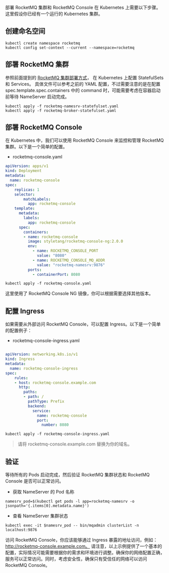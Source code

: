 部署 RocketMQ 集群和 RocketMQ Console 在 Kubernetes 上需要以下步骤。这里假设你已经有一个运行的 Kubernetes 集群。

创建命名空间
-
```shell
kubectl create namespace rocketmq
kubectl config set-context --current --namespace=rocketmq
```

部署 RocketMQ 集群
-
参照前面提到的 [RocketMQ 集群部署方式](./使用Kubernetes部署rocketmq集群.md)，
在 Kubernetes 上配置 StatefulSets 和 Services。
具体文件可以参考之前的 YAML 配置，不过需要注意的是在配置 spec.template.spec.containers 中的 command 时，可能需要考虑在容器启动前等待 NameServer 启动完成。
```shell
kubectl apply -f rocketmq-namesrv-statefulset.yaml
kubectl apply -f rocketmq-broker-statefulset.yaml
```

部署 RocketMQ Console
-
在 Kubernetes 中，我们可以使用 RocketMQ Console 来监控和管理 RocketMQ 集群。以下是一个简单的配置。
- rocketmq-console.yaml

```yaml
apiVersion: apps/v1
kind: Deployment
metadata:
  name: rocketmq-console
spec:
    replicas: 1
    selector:
        matchLabels:
          app: rocketmq-console
    template:
      metadata:
        labels:
          app: rocketmq-console
      spec:
        containers:
        - name: rocketmq-console
          image: styletang/rocketmq-console-ng:2.0.0
          env:
            - name: ROCKETMQ_CONSOLE_PORT
              value: "8080"
            - name: ROCKETMQ_CONSOLE_MQ_ADDR
              value: "rocketmq-namesrv:9876"
          ports:
            - containerPort: 8080
```

```shell
kubectl apply -f rocketmq-console.yaml
```

这里使用了 RocketMQ Console NG 镜像，你可以根据需要选择其他版本。

配置 Ingress
-
如果需要从外部访问 RocketMQ Console，可以配置 Ingress。以下是一个简单的配置例子：
- rocketmq-console-ingress.yaml

```yaml

apiVersion: networking.k8s.io/v1
kind: Ingress
metadata:
  name: rocketmq-console-ingress
spec:
    rules:
    - host: rocketmq-console.example.com
      http:
        paths:
        - path: /
          pathType: Prefix
          backend:
            service:
              name: rocketmq-console
              port:
                number: 8080
```

```shell
kubectl apply -f rocketmq-console-ingress.yaml
```

> 请将 rocketmq-console.example.com 替换为你的域名。

验证
-
等待所有的 Pods 启动完成，然后验证 RocketMQ 集群状态和 RocketMQ Console 是否可以正常访问。
- 获取 NameServer 的 Pod 名称
```shell
namesrv_pod=$(kubectl get pods -l app=rocketmq-namesrv -o jsonpath='{.items[0].metadata.name}')
```

- 查看 NameServer 集群状态
```shell
kubectl exec -it $namesrv_pod -- bin/mqadmin clusterList -n localhost:9876
```

访问 RocketMQ Console，你应该能够通过 Ingress 暴露的地址访问，例如：http://rocketmq-console.example.com。
请注意，以上示例提供了一个基本的配置，实际情况可能需要根据你的需求和环境进行调整。确保你的网络配置正确，服务可以正常访问。同时，考虑安全性，确保只有受信任的网络可以访问 RocketMQ Console。